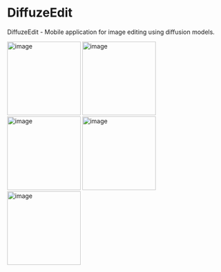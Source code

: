 # DiffuzeEdit

DiffuzeEdit - Mobile application for image editing using diffusion models.

<img width="170" alt="image" src="https://github.com/SadTyoma/DiffuzeEdit/assets/77744477/27dc492f-c947-43fc-b1ed-13ba79e7f958">

<img width="170" alt="image" src="https://github.com/SadTyoma/DiffuzeEdit/assets/77744477/cbe37502-56f7-446a-b173-b9fe034f81d0">

<img width="170" alt="image" src="https://github.com/SadTyoma/DiffuzeEdit/assets/77744477/f94d91a6-2cd6-4fc2-b44e-cdd8732de3bf">

<img width="170" alt="image" src="https://github.com/SadTyoma/DiffuzeEdit/assets/77744477/55b3ba2b-0dc0-4070-b72e-2e26fbcb4e7b">

<img width="170" alt="image" src="https://github.com/SadTyoma/DiffuzeEdit/assets/77744477/dea29823-02db-4da7-b613-06b875c915a8">
